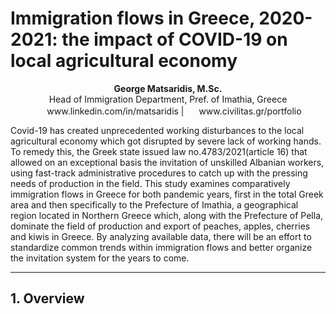  
 # Immigration flows in Greece, 2020-2021: the impact of COVID-19 on local agricultural economy

 <p align="center"><b>George Matsaridis, M.Sc.</b><br> 
  Head of Immigration Department, Pref. of Imathia, Greece<br>
<img height="16" width="16" color="#0A66C2" src="https://cdn.jsdelivr.net/npm/simple-icons@v5/icons/linkedin.svg"/> www.linkedin.com/in/matsaridis | <img height="16" width="16" color="#0A66C2" src="https://cdn.jsdelivr.net/npm/simple-icons@v5/icons/github.svg"/> www.civilitas.gr/portfolio</p>

Covid-19 has created unprecedented working disturbances to the local agricultural economy which got disrupted by severe lack of working hands. To remedy this, the Greek state issued law no.4783/2021(article 16) that allowed on an exceptional basis the invitation of unskilled Albanian workers, using fast-track administrative procedures to catch up with the pressing needs of production in the field. This study examines comparatively immigration flows in Greece for both pandemic years, first in the total Greek area and then specifically to the Prefecture of Imathia, a geographical region located in Northern Greece which, along with the Prefecture of Pella, dominate the field of production and export of peaches, apples, cherries and kiwis in Greece. By analyzing available data, there will be an effort to standardize common trends within immigration flows and better organize the invitation system for the years to come.

***

## 1. Overview








